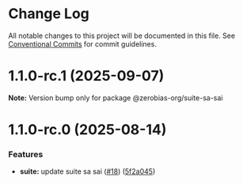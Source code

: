 # Change Log

All notable changes to this project will be documented in this file.
See [Conventional Commits](https://conventionalcommits.org) for commit guidelines.

# 1.1.0-rc.1 (2025-09-07)

**Note:** Version bump only for package @zerobias-org/suite-sa-sai





# 1.1.0-rc.0 (2025-08-14)


### Features

* **suite:** update suite sa sai ([#18](https://github.com/zerobias-org/suite/issues/18)) ([5f2a045](https://github.com/zerobias-org/suite/commit/5f2a045d852db88334160df6aae6f66f7f6c0d2a))
